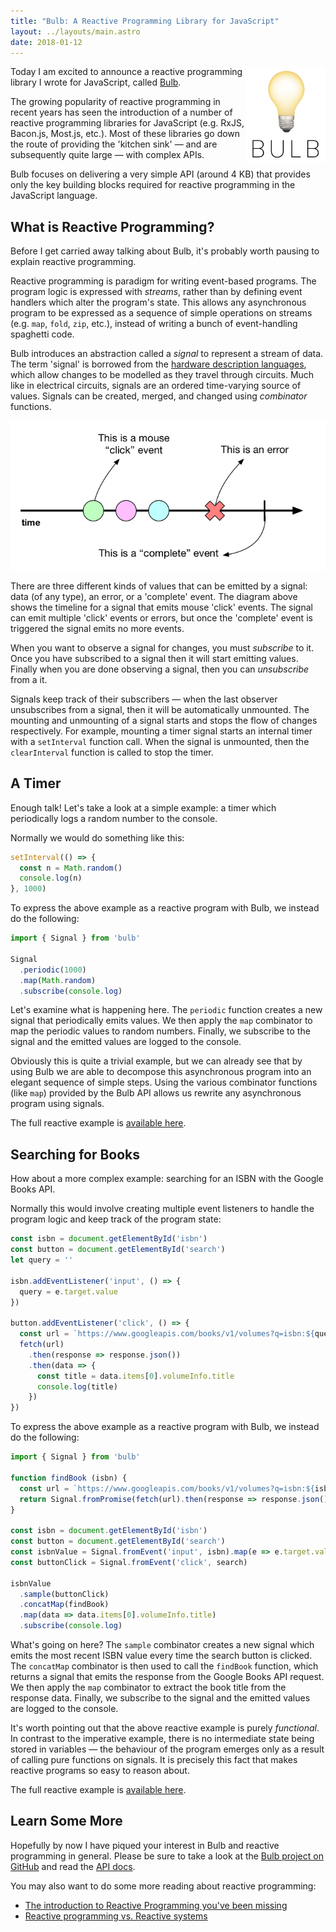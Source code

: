 ```yaml
---
title: "Bulb: A Reactive Programming Library for JavaScript"
layout: ../layouts/main.astro
date: 2018-01-12
---
```


<img src="images/bulb.png" alt="Bulb logo" align="right" width="128px">

Today I am excited to announce a reactive programming library I wrote for
JavaScript, called [Bulb](https://github.com/nullobject/bulb).

The growing popularity of reactive programming in recent years has seen the
introduction of a number of reactive programming libraries for JavaScript (e.g.
RxJS, Bacon.js, Most.js, etc.). Most of these libraries go down the route of
providing the 'kitchen sink' — and are subsequently quite large — with complex
APIs.

Bulb focuses on delivering a very simple API (around 4 KB) that provides only
the key building blocks required for reactive programming in the JavaScript
language.

## What is Reactive Programming?

Before I get carried away talking about Bulb, it's probably worth pausing to
explain reactive programming.

Reactive programming is paradigm for writing event-based programs. The program
logic is expressed with *streams*, rather than by defining event handlers which
alter the program's state. This allows any asynchronous program to be expressed
as a sequence of simple operations on streams (e.g. `map`, `fold`, `zip`,
etc.), instead of writing a bunch of event-handling spaghetti code.

Bulb introduces an abstraction called a *signal* to represent a stream of data.
The term 'signal' is borrowed from the [hardware description
languages](https://en.wikipedia.org/wiki/Hardware_description_language), which
allow changes to be modelled as they travel through circuits. Much like in
electrical circuits, signals are an ordered time-varying source of values.
Signals can be created, merged, and changed using *combinator* functions.

<p align="center"><img src="images/signal.png" alt="Signal diagram"></p>

There are three different kinds of values that can be emitted by a signal: data
(of any type), an error, or a 'complete' event. The diagram above shows the
timeline for a signal that emits mouse 'click' events. The signal can emit
multiple 'click' events or errors, but once the 'complete' event is triggered
the signal emits no more events.

When you want to observe a signal for changes, you must *subscribe* to it. Once
you have subscribed to a signal then it will start emitting values. Finally
when you are done observing a signal, then you can *unsubscribe* from a it.

Signals keep track of their subscribers — when the last observer unsubscribes
from a signal, then it will be automatically unmounted. The mounting and
unmounting of a signal starts and stops the flow of changes respectively. For
example, mounting a timer signal starts an internal timer with a `setInterval`
function call. When the signal is unmounted, then the `clearInterval` function
is called to stop the timer.

## A Timer

Enough talk! Let's take a look at a simple example: a timer which periodically
logs a random number to the console.

Normally we would do something like this:

```js
setInterval(() => {
  const n = Math.random()
  console.log(n)
}, 1000)
```

To express the above example as a reactive program with Bulb, we instead do the
following:

```js
import { Signal } from 'bulb'

Signal
  .periodic(1000)
  .map(Math.random)
  .subscribe(console.log)
```

Let's examine what is happening here. The `periodic` function creates a new
signal that periodically emits values. We then apply the `map` combinator to
map the periodic values to random numbers. Finally, we subscribe to the signal
and the emitted values are logged to the console.

Obviously this is quite a trivial example, but we can already see that by using
Bulb we are able to decompose this asynchronous program into an elegant
sequence of simple steps. Using the various combinator functions (like `map`)
provided by the Bulb API allows us rewrite any asynchronous program using
signals.

The full reactive example is [available
here](https://codepen.io/nullobject/pen/wpjQoM).

## Searching for Books

How about a more complex example: searching for an ISBN with the Google Books
API.

Normally this would involve creating multiple event listeners to handle the
program logic and keep track of the program state:

```js
const isbn = document.getElementById('isbn')
const button = document.getElementById('search')
let query = ''

isbn.addEventListener('input', () => {
  query = e.target.value
})

button.addEventListener('click', () => {
  const url = `https://www.googleapis.com/books/v1/volumes?q=isbn:${query}`
  fetch(url)
    .then(response => response.json())
    .then(data => {
      const title = data.items[0].volumeInfo.title
      console.log(title)
    })
})
```

To express the above example as a reactive program with Bulb, we instead do the
following:

```js
import { Signal } from 'bulb'

function findBook (isbn) {
  const url = `https://www.googleapis.com/books/v1/volumes?q=isbn:${isbn}`
  return Signal.fromPromise(fetch(url).then(response => response.json()))
}

const isbn = document.getElementById('isbn')
const button = document.getElementById('search')
const isbnValue = Signal.fromEvent('input', isbn).map(e => e.target.value)
const buttonClick = Signal.fromEvent('click', search)

isbnValue
  .sample(buttonClick)
  .concatMap(findBook)
  .map(data => data.items[0].volumeInfo.title)
  .subscribe(console.log)
```

What's going on here? The `sample` combinator creates a new signal which emits
the most recent ISBN value every time the search button is clicked. The
`concatMap` combinator is then used to call the `findBook` function, which
returns a signal that emits the response from the Google Books API request. We
then apply the `map` combinator to extract the book title from the response
data. Finally, we subscribe to the signal and the emitted values are logged to
the console.

It's worth pointing out that the above reactive example is purely *functional*.
In contrast to the imperative example, there is no intermediate state being
stored in variables — the behaviour of the program emerges only as a result of
calling pure functions on signals. It is precisely this fact that makes
reactive programs so easy to reason about.

The full reactive example is [available
here](https://codepen.io/nullobject/pen/QarojE).

## Learn Some More

Hopefully by now I have piqued your interest in Bulb and reactive programming
in general. Please be sure to take a look at the [Bulb project on
GitHub](https://github.com/nullobject/bulb) and read the [API
docs](https://bulb.joshbassett.info).

You may also want to do some more reading about reactive programming:

* [The introduction to Reactive Programming you've been missing](https://gist.github.com/staltz/868e7e9bc2a7b8c1f754)
* [Reactive programming vs. Reactive systems](https://www.oreilly.com/ideas/reactive-programming-vs-reactive-systems)
